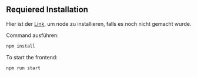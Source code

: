 ## Requiered Installation

Hier ist der [Link](https://nodejs.org/en), um node zu installieren, falls es noch nicht gemacht wurde.

Command ausführen:

```bash
npm install
```

To start the frontend:

```bash
npm run start
```